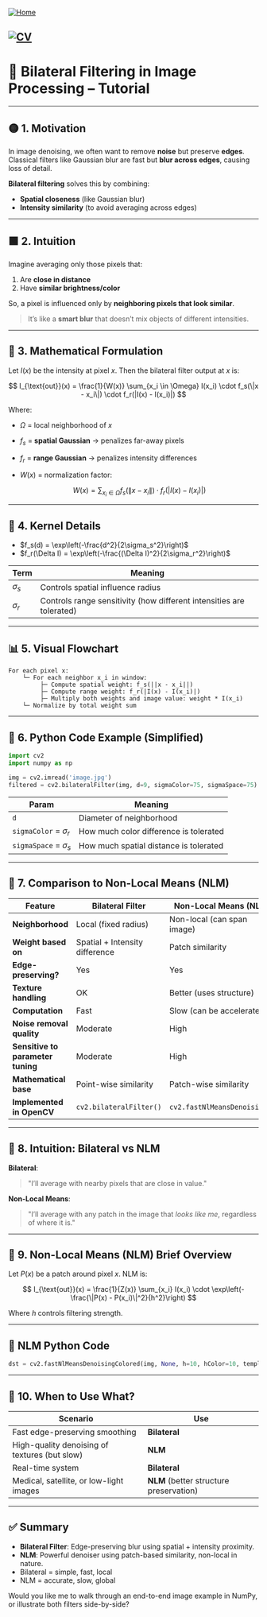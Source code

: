 [![Home](https://img.shields.io/badge/Home-Click%20Here-blue?style=flat&logo=homeadvisor&logoColor=white)](../)

## [![CV](https://img.shields.io/badge/CP-Selected_Topics_in_Computational_Photography-green?style=for-the-badge&logo=github)](../main_page/CP)

# 🧠 **Bilateral Filtering in Image Processing – Tutorial**

---

## 🟡 1. Motivation

In image denoising, we often want to remove **noise** but preserve **edges**. Classical filters like Gaussian blur are fast but **blur across edges**, causing loss of detail.

**Bilateral filtering** solves this by combining:

* **Spatial closeness** (like Gaussian blur)
* **Intensity similarity** (to avoid averaging across edges)

---

## 🟩 2. Intuition

Imagine averaging only those pixels that:

1. Are **close in distance**
2. Have **similar brightness/color**

So, a pixel is influenced only by **neighboring pixels that look similar**.

> It’s like a **smart blur** that doesn’t mix objects of different intensities.

---

## 🔢 3. Mathematical Formulation

Let $I(x)$ be the intensity at pixel $x$. Then the bilateral filter output at $x$ is:

$$
I_{\text{out}}(x) = \frac{1}{W(x)} \sum_{x_i \in \Omega} I(x_i) \cdot f_s(\|x - x_i\|) \cdot f_r(|I(x) - I(x_i)|)
$$

Where:

* $\Omega$ = local neighborhood of $x$
* $f_s$ = **spatial Gaussian** → penalizes far-away pixels
* $f_r$ = **range Gaussian** → penalizes intensity differences
* $W(x)$ = normalization factor:

  $$
  W(x) = \sum_{x_i \in \Omega} f_s(\|x - x_i\|) \cdot f_r(|I(x) - I(x_i)|)
  $$

---

## 🧮 4. Kernel Details

* $f_s(d) = \exp\left(-\frac{d^2}{2\sigma_s^2}\right)$
* $f_r(\Delta I) = \exp\left(-\frac{(\Delta I)^2}{2\sigma_r^2}\right)$

| Term       | Meaning                                                              |
| ---------- | -------------------------------------------------------------------- |
| $\sigma_s$ | Controls spatial influence radius                                    |
| $\sigma_r$ | Controls range sensitivity (how different intensities are tolerated) |

---

## 📊 5. Visual Flowchart

```plaintext
For each pixel x:
    └─ For each neighbor x_i in window:
         ├─ Compute spatial weight: f_s(||x - x_i||)
         ├─ Compute range weight: f_r(|I(x) - I(x_i)|)
         ├─ Multiply both weights and image value: weight * I(x_i)
    └─ Normalize by total weight sum
```

---

## 🧪 6. Python Code Example (Simplified)

```python
import cv2
import numpy as np

img = cv2.imread('image.jpg')
filtered = cv2.bilateralFilter(img, d=9, sigmaColor=75, sigmaSpace=75)
```

| Param                     | Meaning                                |
| ------------------------- | -------------------------------------- |
| `d`                       | Diameter of neighborhood               |
| `sigmaColor` = $\sigma_r$ | How much color difference is tolerated |
| `sigmaSpace` = $\sigma_s$ | How much spatial distance is tolerated |

---

## 🧠 7. Comparison to Non-Local Means (NLM)

| Feature                           | Bilateral Filter               | Non-Local Means (NLM)        |
| --------------------------------- | ------------------------------ | ---------------------------- |
| **Neighborhood**                  | Local (fixed radius)           | Non-local (can span image)   |
| **Weight based on**               | Spatial + Intensity difference | Patch similarity             |
| **Edge-preserving?**              | Yes                            | Yes                          |
| **Texture handling**              | OK                             | Better (uses structure)      |
| **Computation**                   | Fast                           | Slow (can be accelerated)    |
| **Noise removal quality**         | Moderate                       | High                         |
| **Sensitive to parameter tuning** | Moderate                       | High                         |
| **Mathematical base**             | Point-wise similarity          | Patch-wise similarity        |
| **Implemented in OpenCV**         | `cv2.bilateralFilter()`        | `cv2.fastNlMeansDenoising()` |

---

## 🧩 8. Intuition: Bilateral vs NLM

**Bilateral**:

> "I’ll average with nearby pixels that are close in value."

**Non-Local Means**:

> "I’ll average with any patch in the image that *looks like me*, regardless of where it is."

---

## 🧬 9. Non-Local Means (NLM) Brief Overview

Let $P(x)$ be a patch around pixel $x$. NLM is:

$$
I_{\text{out}}(x) = \frac{1}{Z(x)} \sum_{x_i} I(x_i) \cdot \exp\left(-\frac{\|P(x) - P(x_i)\|^2}{h^2}\right)
$$

Where $h$ controls filtering strength.

---

## 🧪 NLM Python Code

```python
dst = cv2.fastNlMeansDenoisingColored(img, None, h=10, hColor=10, templateWindowSize=7, searchWindowSize=21)
```

---

## 🧠 10. When to Use What?

| Scenario                                      | Use                                     |
| --------------------------------------------- | --------------------------------------- |
| Fast edge-preserving smoothing                | **Bilateral**                           |
| High-quality denoising of textures (but slow) | **NLM**                                 |
| Real-time system                              | **Bilateral**                           |
| Medical, satellite, or low-light images       | **NLM** (better structure preservation) |

---

## ✅ Summary

* **Bilateral Filter**: Edge-preserving blur using spatial + intensity proximity.
* **NLM**: Powerful denoiser using patch-based similarity, non-local in nature.
* Bilateral = simple, fast, local
* NLM = accurate, slow, global

Would you like me to walk through an end-to-end image example in NumPy, or illustrate both filters side-by-side?
